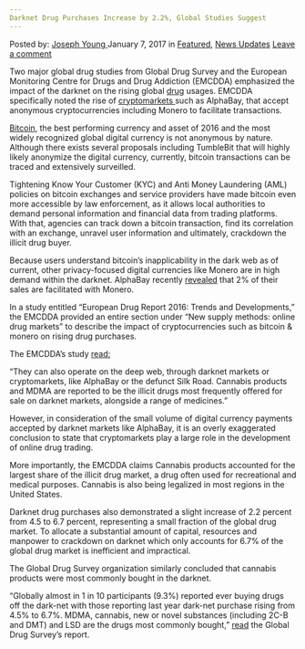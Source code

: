 ```yaml
---
Darknet Drug Purchases Increase by 2.2%, Global Studies Suggest
---
```

<article class="post-listing post-17367 post type-post status-publish format-standard has-post-thumbnail hentry category-deepdot-news category-news-updates tag-2700 tag-darknet tag-drug tag-global tag-increase tag-purchases tag-studies tag-suggest">
    <div class="post-inner">
    <p class="post-meta">
    <span>Posted by: <a href="https://www.deepdotweb.com/author/josephyoung/" title="">Joseph Young </a></span>
    <span>January 7, 2017</span>
    <span>in <a href="https://www.deepdotweb.com/category/deepdot-news/" rel="category tag">Featured</a>, <a href="https://www.deepdotweb.com/category/news-updates/" rel="category tag">News Updates</a></span>
    <span><a href="https://www.deepdotweb.com/2017/01/07/darknet-drug-purchases-increase-2-2-global-studies-suggest/#respond">Leave a comment</a></span>
    </p>
    <div class="clear"></div>
    <div class="entry">
    <p>Two major global drug studies from Global Drug Survey and the European Monitoring Centre for Drugs and Drug Addiction (EMCDDA) emphasized the impact of the darknet on the rising global <a href="https://www.deepdotweb.com/2016/12/16/turkish-health-expert-30-percent-drugs-comes-internet/">drug</a> usages. EMCDDA specifically noted the rise of <a href="https://www.deepdotweb.com/dark-net-market-comparison-chart/">cryptomarkets </a>such as AlphaBay, that accept anonymous cryptocurrencies including Monero to facilitate transactions.</p>
    <p><a href="https://www.deepdotweb.com/2016/12/30/citizens-turn-bitcoin-wake-global-demonetization/">Bitcoin</a>, the best performing currency and asset of 2016 and the most widely recognized global digital currency is not anonymous by nature. Although there exists several proposals including TumbleBit that will highly likely anonymize the digital currency, currently, bitcoin transactions can be traced and extensively surveilled.</p>
    <p>Tightening Know Your Customer (KYC) and Anti Money Laundering (AML) policies on bitcoin exchanges and service providers have made bitcoin even more accessible by law enforcement, as it allows local authorities to demand personal information and financial data from trading platforms. With that, agencies can track down a bitcoin transaction, find its correlation with an exchange, unravel user information and ultimately, crackdown the illicit drug buyer.</p>
    <p>Because users understand bitcoin’s inapplicability in the dark web as of current, other privacy-focused digital currencies like Monero are in high demand within the darknet. AlphaBay recently <a href="https://bitcoinmagazine.com/articles/alphabay-comments-on-bitcoin-congestion-monero-adoption-and-zcash-possibilities-1482345512">revealed</a> that 2% of their sales are facilitated with Monero.</p>
    <p>In a study entitled “European Drug Report 2016: Trends and Developments,” the EMCDDA provided an entire section under “New supply methods: online drug markets” to describe the impact of cryptocurrencies such as bitcoin &amp; monero on rising drug purchases.</p>
    <p>The EMCDDA’s study <a href="http://www.emcdda.europa.eu/system/files/publications/2637/TDAT16001ENN.pdf">read:</a></p>
    <p>“They can also operate on the deep web, through darknet markets or cryptomarkets, like AlphaBay or the defunct Silk Road. Cannabis products and MDMA are reported to be the illicit drugs most frequently offered for sale on darknet markets, alongside a range of medicines.”</p>
    <p>However, in consideration of the small volume of digital currency payments accepted by darknet markets like AlphaBay, it is an overly exaggerated conclusion to state that cryptomarkets play a large role in the development of online drug trading.</p>
    <p>More importantly, the EMCDDA claims Cannabis products accounted for the largest share of the illicit drug market, a drug often used for recreational and medical purposes. Cannabis is also being legalized in most regions in the United States.</p>
    <p>Darknet drug purchases also demonstrated a slight increase of 2.2 percent from 4.5 to 6.7 percent, representing a small fraction of the global drug market. To allocate a substantial amount of capital, resources and manpower to crackdown on darknet which only accounts for 6.7% of the global drug market is inefficient and impractical.</p>
    <p>The Global Drug Survey organization similarly concluded that cannabis products were most commonly bought in the darknet.</p>
    <p>“Globally almost in 1 in 10 participants (9.3%) reported ever buying drugs off the dark-net with those reporting last year dark-net purchase rising from 4.5% to 6.7%. MDMA, cannabis, new or novel substances (including 2C-B and DMT) and LSD are the drugs most commonly bought,” <a href="https://www.globaldrugsurvey.com/past-findings/the-global-drug-survey-2016-findings/">read</a> the Global Drug Survey’s report.</p>
    </div>
    <span style="display:none"><a href="https://www.deepdotweb.com/tag/22/" rel="tag">22</a> <a href="https://www.deepdotweb.com/tag/darknet/" rel="tag">darknet</a> <a href="https://www.deepdotweb.com/tag/drug/" rel="tag">drug</a> <a href="https://www.deepdotweb.com/tag/global/" rel="tag">global</a> <a href="https://www.deepdotweb.com/tag/increase/" rel="tag">increase</a> <a href="https://www.deepdotweb.com/tag/purchases/" rel="tag">purchases</a> <a href="https://www.deepdotweb.com/tag/studies/" rel="tag">studies</a> <a href="https://www.deepdotweb.com/tag/suggest/" rel="tag">suggest</a></span> <span style="display:none" class="updated">2017-01-07</span>
    <div style="display:none" class="vcard author" itemprop="author" itemscope itemtype="http://schema.org/Person"><strong class="fn" itemprop="name"><a href="https://www.deepdotweb.com/author/josephyoung/" title="Posts by Joseph Young" rel="author">Joseph Young</a></strong></div>
    </div>
</article>

